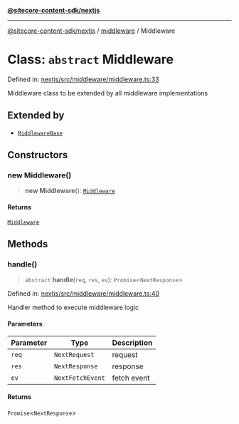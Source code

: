 [**@sitecore-content-sdk/nextjs**](../../README.md)

***

[@sitecore-content-sdk/nextjs](../../README.md) / [middleware](../README.md) / Middleware

# Class: `abstract` Middleware

Defined in: [nextjs/src/middleware/middleware.ts:33](https://github.com/Sitecore/content-sdk/blob/83cb65a3c972c72b48c373cdf1da3de357f70681/packages/nextjs/src/middleware/middleware.ts#L33)

Middleware class to be extended by all middleware implementations

## Extended by

- [`MiddlewareBase`](MiddlewareBase.md)

## Constructors

### new Middleware()

> **new Middleware**(): [`Middleware`](Middleware.md)

#### Returns

[`Middleware`](Middleware.md)

## Methods

### handle()

> `abstract` **handle**(`req`, `res`, `ev`): `Promise`\<`NextResponse`\>

Defined in: [nextjs/src/middleware/middleware.ts:40](https://github.com/Sitecore/content-sdk/blob/83cb65a3c972c72b48c373cdf1da3de357f70681/packages/nextjs/src/middleware/middleware.ts#L40)

Handler method to execute middleware logic

#### Parameters

| Parameter | Type | Description |
| ------ | ------ | ------ |
| `req` | `NextRequest` | request |
| `res` | `NextResponse` | response |
| `ev` | `NextFetchEvent` | fetch event |

#### Returns

`Promise`\<`NextResponse`\>
